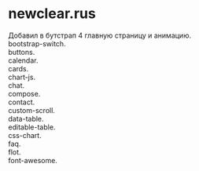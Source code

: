  # newclear.rus

Добавил в бутстрап 4 главную страницу и анимацию.<br>
bootstrap-switch.<br>
buttons.<br>
calendar.<br>
cards.<br>
chart-js.<br>
chat.<br>
compose.<br>
contact.<br>
custom-scroll.<br>
data-table.<br>
editable-table.<br>
css-chart.<br>
faq. <br>
flot.<br>
font-awesome.<br>
